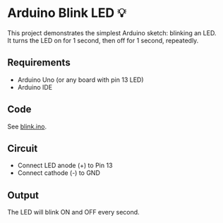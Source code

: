 
# Arduino Blink LED 💡

This project demonstrates the simplest Arduino sketch: blinking an LED.  
It turns the LED on for 1 second, then off for 1 second, repeatedly.

## Requirements
- Arduino Uno (or any board with pin 13 LED)
- Arduino IDE

## Code
See [blink.ino](blink.ino).

## Circuit
- Connect LED anode (+) to Pin 13
- Connect cathode (-) to GND

## Output
The LED will blink ON and OFF every second.
